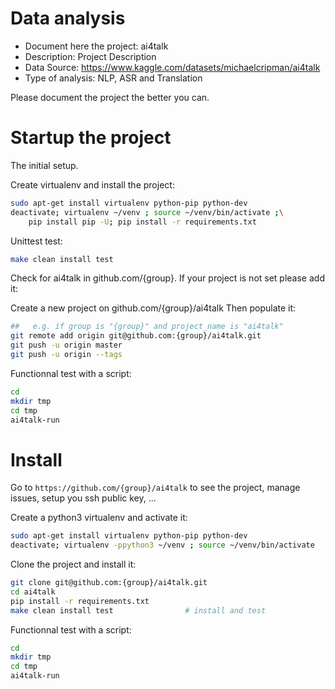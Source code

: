# Data analysis
- Document here the project: ai4talk
- Description: Project Description
- Data Source: https://www.kaggle.com/datasets/michaelcripman/ai4talk
- Type of analysis: NLP, ASR and Translation

Please document the project the better you can.

# Startup the project

The initial setup.

Create virtualenv and install the project:
```bash
sudo apt-get install virtualenv python-pip python-dev
deactivate; virtualenv ~/venv ; source ~/venv/bin/activate ;\
    pip install pip -U; pip install -r requirements.txt
```

Unittest test:
```bash
make clean install test
```

Check for ai4talk in github.com/{group}. If your project is not set please add it:

Create a new project on github.com/{group}/ai4talk
Then populate it:

```bash
##   e.g. if group is "{group}" and project_name is "ai4talk"
git remote add origin git@github.com:{group}/ai4talk.git
git push -u origin master
git push -u origin --tags
```

Functionnal test with a script:

```bash
cd
mkdir tmp
cd tmp
ai4talk-run
```

# Install

Go to `https://github.com/{group}/ai4talk` to see the project, manage issues,
setup you ssh public key, ...

Create a python3 virtualenv and activate it:

```bash
sudo apt-get install virtualenv python-pip python-dev
deactivate; virtualenv -ppython3 ~/venv ; source ~/venv/bin/activate
```

Clone the project and install it:

```bash
git clone git@github.com:{group}/ai4talk.git
cd ai4talk
pip install -r requirements.txt
make clean install test                # install and test
```
Functionnal test with a script:

```bash
cd
mkdir tmp
cd tmp
ai4talk-run
```
